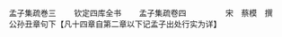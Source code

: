 <!-- { "loadSidebar": true } -->
　　孟子集疏巻三
　　钦定四库全书
　　孟子集疏卷四　　　　　宋　蔡模　撰
　　公孙丑章句下【凡十四章自第二章以下记孟子出处行实为详】
